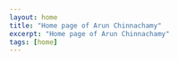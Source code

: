 ```yaml
---
layout: home
title: "Home page of Arun Chinnachamy"
excerpt: "Home page of Arun Chinnachamy"
tags: [home]
---
```

